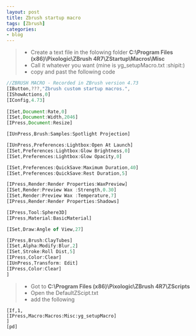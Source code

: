 ```yaml
---
layout: post
title: Zbrush startup macro
tags: [Zbrush]
categories:
- blog
---
```


> - Create a text file in the folowing folder **C:\Program Files (x86)\Pixologic\ZBrush 4R7\ZStartup\Macros\Misc**
> - Call it whatever you want (mine is yg_setupMacro.txt :shipit:)
> - copy and past the following code

```js
//ZBRUSH MACRO - Recorded in ZBrush version 4.73
[IButton,???,"Zbrush custom startup macros.",
[IShowActions,0]
[IConfig,4.73]
 
[ISet,Document:Rate,0]
[ISet,Document:Width,2046]
[IPress,Document:Resize]

[IUnPress,Brush:Samples:Spotlight Projection]

[IUnPress,Preferences:Lightbox:Open At Launch]
[ISet,Preferences:Lightbox:Glow Brightness,0]
[ISet,Preferences:Lightbox:Glow Opacity,0]

[ISet,Preferences:QuickSave:Maximum Duration,40]
[ISet,Preferences:QuickSave:Rest Duration,5]

[IPress,Render:Render Properties:WaxPreview]
[ISet,Render:Preview Wax :Strength,0.30]
[ISet,Render:Preview Wax :Temperature,7]
[IPress,Render:Render Properties:Shadows]

[IPress,Tool:Sphere3D]
[IPress,Material:BasicMaterial]

[ISet,Draw:Angle of View,27]

[IPress,Brush:ClayTubes]
[ISet,Alpha:Modify:Blur,2]
[ISet,Stroke:Roll Dist,5]
[IPress,Color:Clear]
[IUnPress,Transform: Edit]
[IPress,Color:Clear]
]
```
> - Got to **C:\Program Files (x86)\Pixologic\ZBrush 4R7\ZScripts**
> - Open the DefaultZScipt.txt
> - add the following

```
[If,1,
[IPress,Macro:Macros:Misc:yg_setupMacro]
]
[pd]
```
